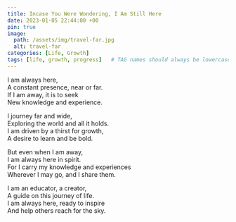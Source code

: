 ```yaml
---
title: Incase You Were Wondering, I Am Still Here
date: 2023-01-05 22:44:00 +00
pin: true
image:
  path: /assets/img/travel-far.jpg
  alt: travel-far
categories: [Life, Growth]
tags: [life, growth, progress]   # TAG names should always be lowercase
---
```


I am always here,  
A constant presence, near or far.  
If I am away, it is to seek  
New knowledge and experience. 

I journey far and wide,  
Exploring the world and all it holds.  
I am driven by a thirst for growth,  
A desire to learn and be bold. 

But even when I am away,  
I am always here in spirit.  
For I carry my knowledge and experiences  
Wherever I may go, and I share them. 

I am an educator, a creator,  
A guide on this journey of life.  
I am always here, ready to inspire  
And help others reach for the sky.
